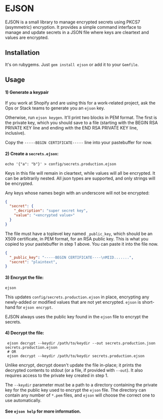 # EJSON

EJSON is a small library to manage encrypted secrets using PKCS7 (asymmetric)
encryption. It provides a simple command interface to manage and update secrets
in a JSON file where keys are cleartext and values are encrypted.

## Installation

It's on rubygems. Just `gem install ejson` or add it to your `Gemfile`.

## Usage

#### 1) Generate a keypair

If you work at Shopify and are using this for a work-related project, ask the
Ops or Stack teams to generate you an `ejson` key.

Otherwise, run `ejson keygen`. It'll print two blocks in PEM format. The first
is the private key, which you should save to a file (starting with the BEGIN
RSA PRIVATE KEY line and ending with the END RSA PRIVATE KEY line, inclusive).

Copy the `-----BEGIN CERTIFICATE-----` line into your pastebuffer for now.

#### 2) Create a `secrets.ejson`:

    echo '{"a": "b"}' > config/secrets.production.ejson

Keys in this file will remain in cleartext, while values will all be encrypted.
It can be arbitrarily nested. All json types are supported, and only strings
will be encrypted.

Any keys whose names begin with an underscore will not be encrypted:

```json
{
  "secret": {
    "_decription": "super secret key",
    "value": "<encrypted value>"
  }
}
```

The file must have a toplevel key named `_public_key`, which should be an X509
certificate, in PEM format, for an RSA public key. This is what you copied to
your pastebuffer in step 1 above. You can paste it into the file now.

```json
{
  "_public_key": "-----BEGIN CERTIFICATE----\nMIID.......",
  "secret": "plaintext",
}
```

#### 3) Encrypt the file:

    ejson

This updates `config/secrets.production.ejson` in place, encrypting any newly-added or
modified values that are not yet encrypted. `ejson` is short-hand for `ejson encrypt`.

EJSON always uses the public key found in the `ejson` file to encrypt the secrets.

#### 4) Decrypt the file:

     ejson decrypt --keydir /path/to/keydir --out secrets.production.json secrets.production.ejson
     # OR
     ejson decrypt --keydir /path/to/keydir secrets.production.ejson

Unlike encrypt, decrypt doesn't update the file in-place; it prints the
decrypted contents to stdout (or a file, if provided with `--out`). It also
requires access to the private key created in step 1.

The `--keydir` parameter must be a path to a directory containing the private
key for the public key used to encrypt the `ejson` file.  The directory can
contain any number of `*.pem` files, and `ejson` will choose the correct one to
use automatically.

#### See `ejson help` for more information.
